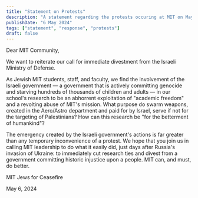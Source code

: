 ```yaml
---
title: "Statement on Protests"
description: "A statement regarding the protests occuring at MIT on May 6th"
publishDate: "6 May 2024"
tags: ["statement", "response", "protests"]
draft: false
---
```


Dear MIT Community,


We want to reiterate our call for immediate divestment from the Israeli Ministry of Defense.

As Jewish MIT students, staff, and faculty, we find the involvement of the Israeli government — a government that is actively committing genocide and starving hundreds of thousands of children and adults — in our school's research to be an abhorrent exploitation of "academic freedom" and a revolting abuse of MIT's mission. What purpose do swarm weapons, created in the Aero/Astro department and paid for by Israel, serve if not for the targeting of Palestinians? How can this research be "for the betterment of humankind"?


The emergency created by the Israeli government's actions is far greater than any temporary inconvenience of a protest. We hope that you join us in calling MIT leadership to do what it easily did, just days after Russia's invasion of Ukraine: to immediately cut research ties and divest from a government committing historic injustice upon a people. MIT can, and must, do better.


MIT Jews for Ceasefire

May 6, 2024